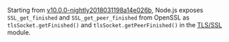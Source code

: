 Starting from [v10.0.0-nightly2018031198a14e026b][1],
Node.js exposes `SSL_get_finished` and `SSL_get_peer_finished`
from OpenSSL as `tlsSocket.getFinished()` and
`tlsSocket.getPeerFinished()` in the [TLS/SSL][2] module.

[1]: https://nodejs.org/download/nightly/v10.0.0-nightly2018031198a14e026b/
[2]: https://nodejs.org/download/nightly/v10.0.0-nightly2018031198a14e026b/docs/api/tls.html
